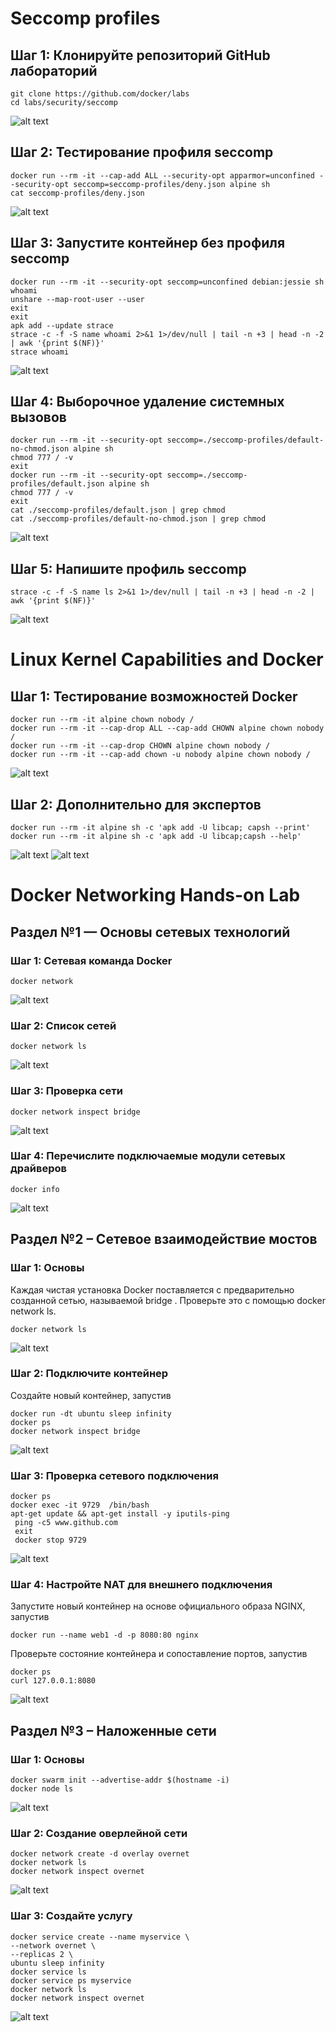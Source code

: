 # Seccomp profiles
## Шаг 1: Клонируйте репозиторий GitHub лабораторий
```
git clone https://github.com/docker/labs
cd labs/security/seccomp
```
![alt text](image.png)
## Шаг 2: Тестирование профиля seccomp
``` 
docker run --rm -it --cap-add ALL --security-opt apparmor=unconfined --security-opt seccomp=seccomp-profiles/deny.json alpine sh
cat seccomp-profiles/deny.json
```
![alt text](image-1.png)

## Шаг 3: Запустите контейнер без профиля seccomp
``` 
docker run --rm -it --security-opt seccomp=unconfined debian:jessie sh
whoami
unshare --map-root-user --user
exit
exit
apk add --update strace
strace -c -f -S name whoami 2>&1 1>/dev/null | tail -n +3 | head -n -2 | awk '{print $(NF)}'
strace whoami
```
![alt text](image-2.png)

## Шаг 4: Выборочное удаление системных вызовов
```
docker run --rm -it --security-opt seccomp=./seccomp-profiles/default-no-chmod.json alpine sh
chmod 777 / -v
exit
docker run --rm -it --security-opt seccomp=./seccomp-profiles/default.json alpine sh
chmod 777 / -v
exit
cat ./seccomp-profiles/default.json | grep chmod
cat ./seccomp-profiles/default-no-chmod.json | grep chmod
```
![alt text](image-3.png)

## Шаг 5: Напишите профиль seccomp
```
strace -c -f -S name ls 2>&1 1>/dev/null | tail -n +3 | head -n -2 | awk '{print $(NF)}'
```
![alt text](image-4.png)

# Linux Kernel Capabilities and Docker

## Шаг 1: Тестирование возможностей Docker
``` 
docker run --rm -it alpine chown nobody /
docker run --rm -it --cap-drop ALL --cap-add CHOWN alpine chown nobody /
docker run --rm -it --cap-drop CHOWN alpine chown nobody /
docker run --rm -it --cap-add chown -u nobody alpine chown nobody /
```
![alt text](image-5.png)

## Шаг 2: Дополнительно для экспертов
```
docker run --rm -it alpine sh -c 'apk add -U libcap; capsh --print'
docker run --rm -it alpine sh -c 'apk add -U libcap;capsh --help'
```
![alt text](image-6.png)
![alt text](image-7.png)

# Docker Networking Hands-on Lab
## Раздел №1 — Основы сетевых технологий
### Шаг 1: Сетевая команда Docker
```
docker network
```
![alt text](image-8.png)

### Шаг 2: Список сетей
```
docker network ls
```
![alt text](image-9.png)

### Шаг 3: Проверка сети
```
docker network inspect bridge
```
![alt text](image-10.png)

### Шаг 4: Перечислите подключаемые модули сетевых драйверов
```
docker info
```
![alt text](image-11.png)

## Раздел №2 – Сетевое взаимодействие мостов
### Шаг 1: Основы
Каждая чистая установка Docker поставляется с предварительно созданной сетью, называемой bridge . Проверьте это с помощью docker network ls.
```
docker network ls
```
![alt text](image-16.png)

### Шаг 2: Подключите контейнер
Создайте новый контейнер, запустив
```
docker run -dt ubuntu sleep infinity
docker ps
docker network inspect bridge
```
![alt text](image-17.png)


### Шаг 3: Проверка сетевого подключения
```
docker ps
docker exec -it 9729  /bin/bash
apt-get update && apt-get install -y iputils-ping
 ping -c5 www.github.com
 exit
 docker stop 9729
```
![alt text](image-18.png)


### Шаг 4: Настройте NAT для внешнего подключения
Запустите новый контейнер на основе официального образа NGINX, запустив
```
docker run --name web1 -d -p 8080:80 nginx
```
Проверьте состояние контейнера и сопоставление портов, запустив
```
docker ps
curl 127.0.0.1:8080
``` 
![alt text](image-19.png)

## Раздел №3 – Наложенные сети
### Шаг 1: Основы
```
docker swarm init --advertise-addr $(hostname -i)
docker node ls
```
![alt text](image-20.png)

### Шаг 2: Создание оверлейной сети
```
docker network create -d overlay overnet
docker network ls
docker network inspect overnet
```
![alt text](image-21.png)

### Шаг 3: Создайте услугу
```
docker service create --name myservice \
--network overnet \
--replicas 2 \
ubuntu sleep infinity
docker service ls
docker service ps myservice
docker network ls
docker network inspect overnet
```
![alt text](image-22.png)
